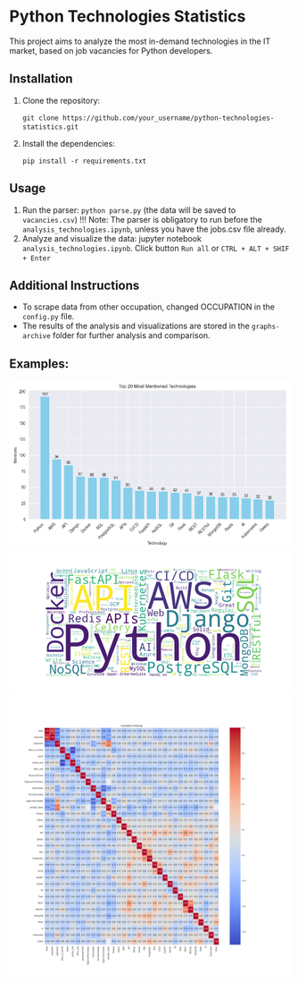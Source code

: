 # Python Technologies Statistics

This project aims to analyze the most in-demand technologies in the IT market, based on job vacancies for Python developers.

## Installation

1. Clone the repository: 
    ```
    git clone https://github.com/your_username/python-technologies-statistics.git
    ```

2. Install the dependencies:
    ```
    pip install -r requirements.txt
    ```

## Usage
1. Run the parser: `python parse.py` (the data will be saved to `vacancies.csv`) !!! Note: The parser is obligatory to run before the `analysis_technologies.ipynb`, unless you have the jobs.csv file already.
2. Analyze and visualize the data: jupyter notebook `analysis_technologies.ipynb`. Click button `Run all` or `CTRL + ALT + SHIF + Enter`

## Additional Instructions
* To scrape data from other occupation, changed OCCUPATION in the ```config.py``` file.
* The results of the analysis and visualizations are stored in the `graphs-archive` folder for further analysis and comparison.

## Examples:
![techs_count_2024-04-20.png](graphs-archive/techs_count_2024-04-20.png)
![wordcloud_2024-04-20.png](graphs-archive/wordcloud_2024-04-20.png)
![Correlation_2024-04-20.png](graphs-archive/Correlation_2024-04-20.png)